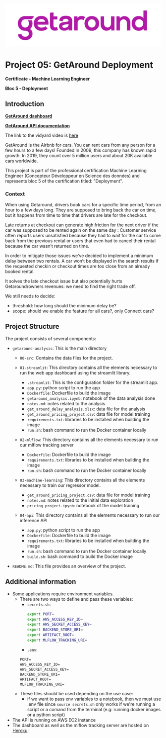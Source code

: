![GetAround logo](Getaround_(Europe).png)

# Project 05: GetAround Deployment

**Certificate - Machine Learning Engineer**

**Bloc 5 - Deployment**

## Introduction

[**GetAround dashboard**](https://getaround-dashboard-ns-5cd53cf17cd7.herokuapp.com/)

[**GetAround API documentation**](http://ec2-35-180-36-210.eu-west-3.compute.amazonaws.com/docs)

The link to the vidyard video is [here](https://share.vidyard.com/watch/zkEdHd2mrDnunbGGQC88y4?)

GetAround is the Airbnb for cars. You can rent cars from any person for a few hours to a few days! Founded in 2009, this company has known rapid growth. In 2019, they count over 5 million users and about 20K available cars worldwide.

This project is part of the professional certification Machine Learning Engineer (Concepteur Développeur en Science des données) and represents bloc 5 of the certification titled: "Deployment".

### Context

When using Getaround, drivers book cars for a specific time period, from an hour to a few days long. They are supposed to bring back the car on time, but it happens from time to time that drivers are late for the checkout.

Late returns at checkout can generate high friction for the next driver if the car was supposed to be rented again on the same day : Customer service often reports users unsatisfied because they had to wait for the car to come back from the previous rental or users that even had to cancel their rental because the car wasn’t returned on time.

In order to mitigate those issues we’ve decided to implement a minimum delay between two rentals. A car won’t be displayed in the search results if the requested checkin or checkout times are too close from an already booked rental.

It solves the late checkout issue but also potentially hurts Getaround/owners revenues: we need to find the right trade off.

We still needs to decide:

- threshold: how long should the minimum delay be?
- scope: should we enable the feature for all cars?, only Connect cars?

## Project Structure

The project consists of several components:

- `getaround-analysis`: This is the main directory
    - `00-src`: Contains the data files for the project.
    
    - `01-streamlit`: This directory contains all the elements necessary to run the web app dashboard using the streamlit library.
        - `.streamlit`: This is the configuration folder for the streamlit app.
        - `app.py`: python script to run the app
        - `Dockerfile`: Dockerfile to build the image
        - `getaround_analysis.ipynb`: notebook of the data analysis done
        - `notes.md`: notes related to the analysis
        - `get_around_delay_analysis.xlsx`: data file for the analysis
        - `get_around_pricing_project.csv`: data file for model training
        - `requirements.txt`: libraries to be installed when building the image
        - `run.sh`: bash command to run the Docker container locally
    
    - `02-mlflow`: This directory contains all the elements necessary to run our mlflow tracking server
        - `Dockerfile`: Dockerfile to build the image
        - `requirements.txt`: libraries to be installed when building the image
        - `run.sh`: bash command to run the Docker container locally
    
    - `03-machine-learning`: This directory contains all the elements necessary to train our regressor model.
        - `get_around_pricing_project.csv`: data file for model training
        - `notes.md`: notes related to the initial data exploration
        - `pricing_project.ipynb`: notebook of the model training

    - `04-api`: This directory contains all the elements necessary to run our inference API
        - `app.py`: python script to run the app
        - `Dockerfile`: Dockerfile to build the image
        - `requirements.txt`: libraries to be installed when building the image
        - `run.sh`: bash command to run the Docker container locally
        - `build.sh`: bash command to build the Docker image

- `README.md`: This file provides an overview of the project.

## Additional information

- Some applications require environment variables. 
    - There are two ways to define and pass these variables:
        - `secrets.sh`: 
            ```bash
            export PORT=
            export AWS_ACCESS_KEY_ID=
            export AWS_SECRET_ACCESS_KEY=
            export BACKEND_STORE_URI=
            export ARTIFACT_ROOT=
            export MLFLOW_TRACKING_URI=
            ```
        - `.env`:
        ```env
        PORT=
        AWS_ACCESS_KEY_ID=
        AWS_SECRET_ACCESS_KEY=
        BACKEND_STORE_URI=
        ARTIFACT_ROOT=
        MLFLOW_TRACKING_URI=
        ```
    - These files should be used depending on the use case:
        - if we want to pass env variables to a notebook, then we must use .env file since ```source secrets.sh``` only works if we're running a script or a comand from the terminal (e.g: running docker images or a python script)
- The API is running on AWS EC2 instance
- The dashboard as well as the mlflow tracking server are hosted on [Heroku](https://dashboard.heroku.com/): 